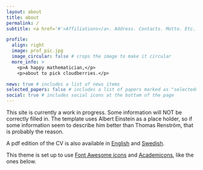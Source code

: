 ```yaml
---
layout: about
title: about
permalink: /
subtitle: <a href='#'>Affiliations</a>. Address. Contacts. Motto. Etc.

profile:
  align: right
  image: prof_pic.jpg
  image_circular: false # crops the image to make it circular
  more_info: >
    <p>A happy mathematician,</p>
    <p>about to pick cloudberries.</p>

news: true # includes a list of news items
selected_papers: false # includes a list of papers marked as "selected={true}"
social: true # includes social icons at the bottom of the page
---
```


This site is currently a work in progress. Some information will NOT be correctly filled in. The template uses Albert Einstein as a place holder, so if some information seem to describe him better than Thomas Renström, that is probably the reason.

A pdf edition of the CV is also available in [English](/assets/pdf/CV_Thomas_Renstrom_en.pdf) and [Swedish](/assets/pdf/CV_Thomas_Renstrom_sv.pdf).

This theme is set up to use [Font Awesome icons](https://fontawesome.com/) and [Academicons](https://jpswalsh.github.io/academicons/), like the ones below.
